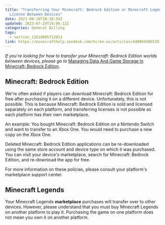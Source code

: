 ```yaml
---
title: "Transferring Your Minecraft: Bedrock Edition or Minecraft Legends
  License Between Devices"
date: 2021-09-10T18:18:54Z
updated: 2023-07-24T19:06:12Z
categories: General Billing
tags:
  - section_12619005712013
link: https://minecrafthelp.zendesk.com/hc/en-us/articles/4408945065357-Transferring-Your-Minecraft-Bedrock-Edition-or-Minecraft-Legends-License-Between-Devices
---
```


*If you\'re looking for how to transfer your Minecraft: Bedrock Edition worlds between devices, please go to* [Managing Data And Game Storage In Minecraft: Bedrock Edition](https://help.minecraft.net/hc/en-us/articles/4409165790605-Managing-Data-and-Game-Storage-in-Minecraft-#h_01FG9YRQBDPNJ8JYNKVGXK04FX).

## Minecraft: Bedrock Edition

We\'re often asked if players can download Minecraft: Bedrock Edition for free after purchasing it on a different device. Unfortunately, this is not possible. This is because Minecraft: Bedrock Edition is sold and licensed separately on each platform, and transferring licenses is not possible as each platform has their own marketplace.

An example: You bought Minecraft: Bedrock Edition on a Nintendo Switch and want to transfer to an Xbox One. You would need to purchase a new copy on the Xbox One.

Deleted Minecraft: Bedrock Edition applications can be re-downloaded using the same store account and device type on which it was purchased. You can visit your device\'s marketplace, search for Minecraft: Bedrock Edition, and re-download the app for free.

For more information on these policies, please consult your platform's marketplace support center.

## Minecraft Legends

Your Minecraft Legends **marketplace** purchases will transfer over to other devices. However, please understand that you must buy Minecraft Legends on another platform to play it. Purchasing the game on one platform does not mean you own it on another platform.

